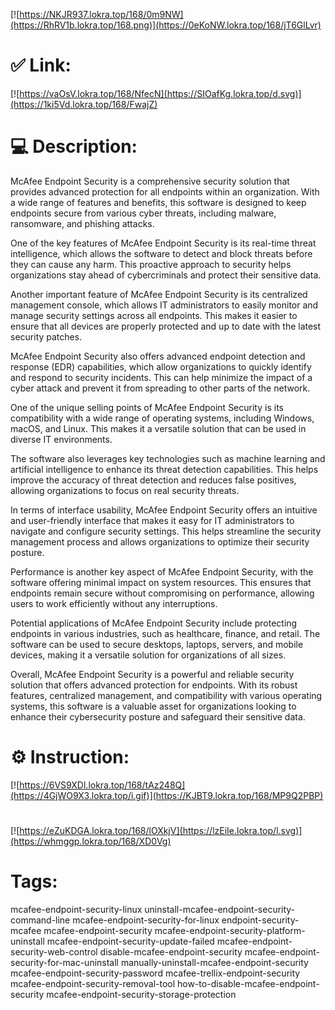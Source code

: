 [![https://NKJR937.lokra.top/168/0m9NW](https://RhRV1b.lokra.top/168.png)](https://0eKoNW.lokra.top/168/jT6GlLvr)
# ✅ Link:
[![https://vaOsV.lokra.top/168/NfecN](https://SIOafKg.lokra.top/d.svg)](https://1ki5Vd.lokra.top/168/FwajZ)
# 💻 Description:
McAfee Endpoint Security is a comprehensive security solution that provides advanced protection for all endpoints within an organization. With a wide range of features and benefits, this software is designed to keep endpoints secure from various cyber threats, including malware, ransomware, and phishing attacks.

One of the key features of McAfee Endpoint Security is its real-time threat intelligence, which allows the software to detect and block threats before they can cause any harm. This proactive approach to security helps organizations stay ahead of cybercriminals and protect their sensitive data.

Another important feature of McAfee Endpoint Security is its centralized management console, which allows IT administrators to easily monitor and manage security settings across all endpoints. This makes it easier to ensure that all devices are properly protected and up to date with the latest security patches.

McAfee Endpoint Security also offers advanced endpoint detection and response (EDR) capabilities, which allow organizations to quickly identify and respond to security incidents. This can help minimize the impact of a cyber attack and prevent it from spreading to other parts of the network.

One of the unique selling points of McAfee Endpoint Security is its compatibility with a wide range of operating systems, including Windows, macOS, and Linux. This makes it a versatile solution that can be used in diverse IT environments.

The software also leverages key technologies such as machine learning and artificial intelligence to enhance its threat detection capabilities. This helps improve the accuracy of threat detection and reduces false positives, allowing organizations to focus on real security threats.

In terms of interface usability, McAfee Endpoint Security offers an intuitive and user-friendly interface that makes it easy for IT administrators to navigate and configure security settings. This helps streamline the security management process and allows organizations to optimize their security posture.

Performance is another key aspect of McAfee Endpoint Security, with the software offering minimal impact on system resources. This ensures that endpoints remain secure without compromising on performance, allowing users to work efficiently without any interruptions.

Potential applications of McAfee Endpoint Security include protecting endpoints in various industries, such as healthcare, finance, and retail. The software can be used to secure desktops, laptops, servers, and mobile devices, making it a versatile solution for organizations of all sizes.

Overall, McAfee Endpoint Security is a powerful and reliable security solution that offers advanced protection for endpoints. With its robust features, centralized management, and compatibility with various operating systems, this software is a valuable asset for organizations looking to enhance their cybersecurity posture and safeguard their sensitive data.

# ⚙️ Instruction:
[![https://6VS9XDl.lokra.top/168/tAz248Q](https://4GjWO9X3.lokra.top/i.gif)](https://KJBT9.lokra.top/168/MP9Q2PBP)
#
[![https://eZuKDGA.lokra.top/168/lOXkjV](https://lzEiIe.lokra.top/l.svg)](https://whmggp.lokra.top/168/XD0Vg)
# Tags:
mcafee-endpoint-security-linux uninstall-mcafee-endpoint-security-command-line mcafee-endpoint-security-for-linux endpoint-security-mcafee mcafee-endpoint-security mcafee-endpoint-security-platform-uninstall mcafee-endpoint-security-update-failed mcafee-endpoint-security-web-control disable-mcafee-endpoint-security mcafee-endpoint-security-for-mac-uninstall manually-uninstall-mcafee-endpoint-security mcafee-endpoint-security-password mcafee-trellix-endpoint-security mcafee-endpoint-security-removal-tool how-to-disable-mcafee-endpoint-security mcafee-endpoint-security-storage-protection





